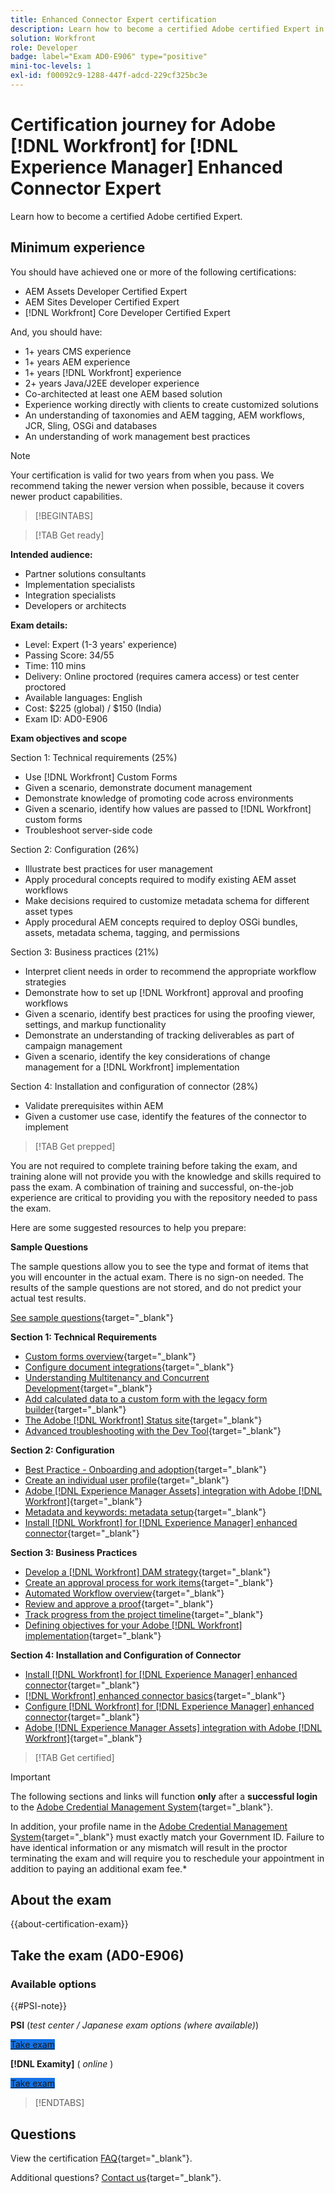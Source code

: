 ```yaml
---
title: Enhanced Connector Expert certification
description: Learn how to become a certified Adobe certified Expert in Adobe [!DNL Workfront] for [!DNL Experience Manager]
solution: Workfront
role: Developer
badge: label="Exam AD0-E906" type="positive"
mini-toc-levels: 1
exl-id: f00092c9-1288-447f-adcd-229cf325bc3e
---
```

# Certification journey for Adobe [!DNL Workfront] for [!DNL Experience Manager] Enhanced Connector Expert

Learn how to become a certified Adobe certified Expert.

## Minimum experience

You should have achieved one or more of the following certifications: 

* AEM Assets Developer Certified Expert
* AEM Sites Developer Certified Expert
* [!DNL Workfront] Core Developer Certified Expert

And, you should have:

* 1+ years CMS experience
* 1+ years AEM experience
* 1+ years [!DNL Workfront] experience
* 2+ years Java/J2EE developer experience
* Co-architected at least one AEM based solution
* Experience working directly with clients to create customized solutions
* An understanding of taxonomies and AEM tagging, AEM workflows, JCR, Sling, OSGi and databases
* An understanding of work management best practices

>[!NOTE]
>
>Your certification is valid for two years from when you pass. We recommend taking the newer version when possible, because it covers newer product capabilities.

>[!BEGINTABS]

>[!TAB Get ready]

**Intended audience:** 

* Partner solutions consultants
* Implementation specialists
* Integration specialists
* Developers or architects

**Exam details:**
  
* Level: Expert (1-3 years' experience)
* Passing Score: 34/55
* Time: 110 mins
* Delivery: Online proctored (requires camera access) or test center proctored
* Available languages: English
* Cost: $225 (global) / $150 (India)
* Exam ID: AD0-E906

**Exam objectives and scope**

Section 1: Technical requirements (25%)

* Use [!DNL Workfront] Custom Forms
* Given a scenario, demonstrate document management
* Demonstrate knowledge of promoting code across environments
* Given a scenario, identify how values are passed to [!DNL Workfront] custom forms
* Troubleshoot server-side code

Section 2: Configuration (26%)

* Illustrate best practices for user management
* Apply procedural concepts required to modify existing AEM asset workflows
* Make decisions required to customize metadata schema for different asset types
* Apply procedural AEM concepts required to deploy OSGi bundles, assets, metadata schema, tagging, and permissions

Section 3: Business practices (21%)

* Interpret client needs in order to recommend the appropriate workflow strategies
* Demonstrate how to set up [!DNL Workfront] approval and proofing workflows
* Given a scenario, identify best practices for using the proofing viewer, settings, and markup functionality
* Demonstrate an understanding of tracking deliverables as part of campaign management
* Given a scenario, identify the key considerations of change management for a [!DNL Workfront] implementation

Section 4: Installation and configuration of connector (28%)

* Validate prerequisites within AEM
* Given a customer use case, identify the features of the connector to implement

>[!TAB Get prepped]

You are not required to complete training before taking the exam, and training alone will not provide you with the knowledge and skills required to pass the exam. A combination of training and successful, on-the-job experience are critical to providing you with the repository needed to pass the exam.

Here are some suggested resources to help you prepare:

**Sample Questions**

The sample questions allow you to see the type and format of items that you will encounter in the actual exam. There is no sign-on needed. The results of the sample questions are not stored, and do not predict your actual test results.

[See sample questions](https://scorpion.caveon.com/launchpad/ad3-e906-adobe-workfront-for-experience-manager-enhanced-connector-certified-expert-sample-questions){target="_blank"}

**Section 1: Technical Requirements**

* [Custom forms overview](https://experienceleague.adobe.com/docs/workfront/using/administration-and-setup/customize/custom-forms/custom-forms-overview.html){target="_blank"}
* [Configure document integrations](https://experienceleague.adobe.com/docs/workfront/using/administration-and-setup/configure-integrations/configure-document-integrations.html){target="_blank"}
* [Understanding Multitenancy and Concurrent Development](https://experienceleague.adobe.com/docs/experience-manager-learn/assets/deployment/multitenancy-concurrent-article-understand.html){target="_blank"}
* [Add calculated data to a custom form with the legacy form builder](https://experienceleague.adobe.com/docs/workfront/using/administration-and-setup/customize/custom-forms/custom-form-builder/use-the-custom-form-builder/add-calculated-data-to-custom-form.html){target="_blank"}
* [The Adobe [!DNL Workfront] Status site](https://experienceleague.adobe.com/docs/workfront/using/basics/tips-tricks-for-basics/understand-the-status-site.html){target="_blank"}
* [Advanced troubleshooting with the Dev Tool](https://experienceleague.adobe.com/docs/workfront-learn/tutorials-workfront/fusion/troubleshooting-and-error-handling/advanced-troubleshooting-with-the-dev-tool.html){target="_blank"}

**Section 2: Configuration**

* [Best Practice - Onboarding and adoption](https://experienceleague.adobe.com/docs/workfront-learn/tutorials-workfront/best-practices/onboarding-adoption-bp.html){target="_blank"} 
* [Create an individual user profile](https://experienceleague.adobe.com/docs/workfront-learn/tutorials-workfront/administration-and-setup/create-and-manage-users/create-an-individual-user-profile.html){target="_blank"}
* [Adobe [!DNL Experience Manager Assets] integration with Adobe [!DNL Workfront]](https://experienceleague.adobe.com/docs/experience-manager-65/assets/integrations/workfront-integrations.html){target="_blank"}
* [Metadata and keywords: metadata setup](https://experienceleague.adobe.com/docs/workfront-learn/tutorials-workfront/workfront-dam-program/metadata-and-keywords/metadata-setup.html%3Flang%3Dzh-Hant){target="_blank"}
* [Install [!DNL Workfront] for [!DNL Experience Manager] enhanced connector](https://experienceleague.adobe.com/docs/experience-manager-64/assets/integrations/workfront-connector-install.html){target="_blank"}

**Section 3: Business Practices**

* [Develop a [!DNL Workfront] DAM strategy](https://experienceleague.adobe.com/docs/workfront-learn/tutorials-workfront/workfront-dam-program/system-setup/analyze-and-plan-to-develop-a-workfront-dam-strategy.html){target="_blank"}
* [Create an approval process for work items](https://experienceleague.adobe.com/docs/workfront/using/administration-and-setup/customize/approvals-milestones/create-approval-processes.html){target="_blank"}
* [Automated Workflow overview](https://experienceleague.adobe.com/docs/workfront/using/review-and-approve-work/proofing/proofing-overview/automated-workflow.html){target="_blank"}
* [Review and approve a proof](https://experienceleague.adobe.com/docs/workfront-learn/tutorials-workfront/workfront-proof/review-and-approve-work-for-proof/review-and-approve-a-proof.html){target="_blank"}
* [Track progress from the project timeline](https://experienceleague.adobe.com/docs/workfront-learn/tutorials-workfront/manage-work/project-timelines/track-work-progress-from-the-project-timeline.html){target="_blank"}
* [Defining objectives for your Adobe [!DNL Workfront] implementation](https://experienceleague.adobe.com/docs/workfront/using/administration-and-setup/get-started-administration/define-wf-goals-objectives.html){target="_blank"}

**Section 4: Installation and Configuration of Connector** 

* [Install [!DNL Workfront] for [!DNL Experience Manager] enhanced connector](https://experienceleague.adobe.com/docs/experience-manager-65/assets/integrations/workfront-connector-install.html){target="_blank"}
* [[!DNL Workfront] enhanced connector basics](https://experienceleague.adobe.com/docs/experience-manager-learn/assets/workfront/enhanced-connector/basics.html%3Flang%3Den){target="_blank"}
* [Configure [!DNL Workfront] for [!DNL Experience Manager] enhanced connector](https://experienceleague.adobe.com/docs/experience-manager-65/assets/integrations/workfront-connector-configure.html){target="_blank"}
* [Adobe [!DNL Experience Manager Assets] integration with Adobe [!DNL Workfront]](https://experienceleague.adobe.com/docs/experience-manager-65/assets/integrations/workfront-integrations.html){target="_blank"}

>[!TAB Get certified]

>[!IMPORTANT]
>
>The following sections and links will function **only**  after a **successful login** to the [Adobe Credential Management System](https://www.certmetrics.com/adobe){target="_blank"}. 
>
>In addition, your profile name in the [Adobe Credential Management System](https://www.certmetrics.com/adobe){target="_blank"} must exactly match your Government ID. Failure to have identical information or any mismatch will result in the proctor terminating the exam and will require you to reschedule your appointment in addition to paying an additional exam fee.*


## About the exam

{{about-certification-exam}}

## Take the exam (AD0-E906)

### Available options

{{#PSI-note}}

**PSI** (*test center / Japanese exam options (where available)*)

<a href="https://www.certmetrics.com/adobe/candidate/psi_sso_adobe.aspx?redir=yes&ec=AD0-E906" target="_blank" class="spectrum-Button spectrum-Button--fill spectrum-Button--accent spectrum-Button--sizeM is-margin-bottom-big-big at-element-click-tracking" style="background-color:#1473E6">
                    
 <span class="spectrum-Button-label has-no-wrap">
   Take exam
</span>
</a>

**[!DNL Examity]** ( *online* )

<a href="https://www.certmetrics.com/adobe/candidate/examity_sso.aspx?eid=AD0-E906" target="_blank" class="spectrum-Button spectrum-Button--fill spectrum-Button--accent spectrum-Button--sizeM is-margin-bottom-big-big at-element-click-tracking" style="background-color:#1473E6">
                    
 <span class="spectrum-Button-label has-no-wrap">
   Take exam
</span>
</a>

>[!ENDTABS]

## Questions

View the certification [FAQ](https://experienceleague.adobe.com/docs/certification/certification/faq.html){target="_blank"}.

Additional questions? [Contact us](mailto:certif@adobe.com){target="_blank"}.
